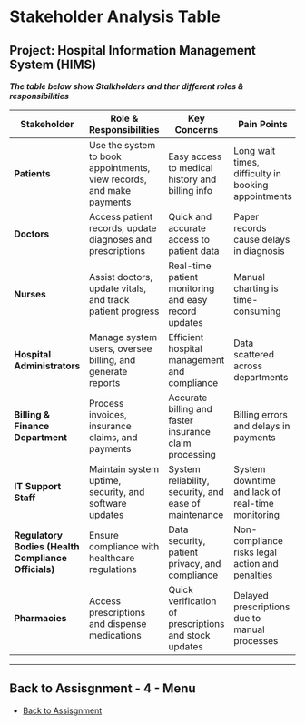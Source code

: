 # Stakeholder Analysis Table

## Project: Hospital Information Management System (HIMS)

**_The table below show Stalkholders and ther different roles & responsibilities_**

| Stakeholder  |Role & Responsibilities  |Key Concerns | Pain Points | Success Metrics    |
| ---|---|---|---|---|
| **Patients** |Use the system to book appointments, view records, and make payments | Easy access to medical history and billing info | Long wait times, difficulty in booking appointments | 30% reduction in appointment booking time |
| **Doctors**| Access patient records, update diagnoses and prescriptions | Quick and accurate access to patient data | Paper records cause delays in diagnosis | 40% faster access to patient data |
| **Nurses** | Assist doctors, update vitals, and track patient progress | Real-time patient monitoring and easy record updates | Manual charting is time-consuming | 50% improvement in documentation efficiency |
| **Hospital Administrators** | Manage system users, oversee billing, and generate reports | Efficient hospital management and compliance | Data scattered across departments | 20% reduction in administrative workload |
| **Billing & Finance Department** | Process invoices, insurance claims, and payments | Accurate billing and faster insurance claim processing | Billing errors and delays in payments | 25% reduction in billing errors |
| **IT Support Staff** | Maintain system uptime, security, and software updates | System reliability, security, and ease of maintenance | System downtime and lack of real-time monitoring | 99.9% system uptime and faster issue resolution |
| **Regulatory Bodies (Health Compliance Officials)** | Ensure compliance with healthcare regulations | Data security, patient privacy, and compliance | Non-compliance risks legal action and penalties | Full compliance with GDPR/HIPAA |
| **Pharmacies** | Access prescriptions and dispense medications | Quick verification of prescriptions and stock updates | Delayed prescriptions due to manual processes | 30% faster prescription fulfillment |
  
---

## **Back to Assisgnment - 4 - Menu**
- [Back to Assisgnment](./ASSIGNMENT_4.md)

